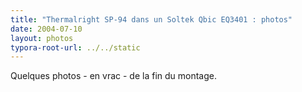 ```yaml
---
title: "Thermalright SP-94 dans un Soltek Qbic EQ3401 : photos"
date: 2004-07-10
layout: photos
typora-root-url: ../../static
---
```


Quelques photos - en vrac - de la fin du montage.
